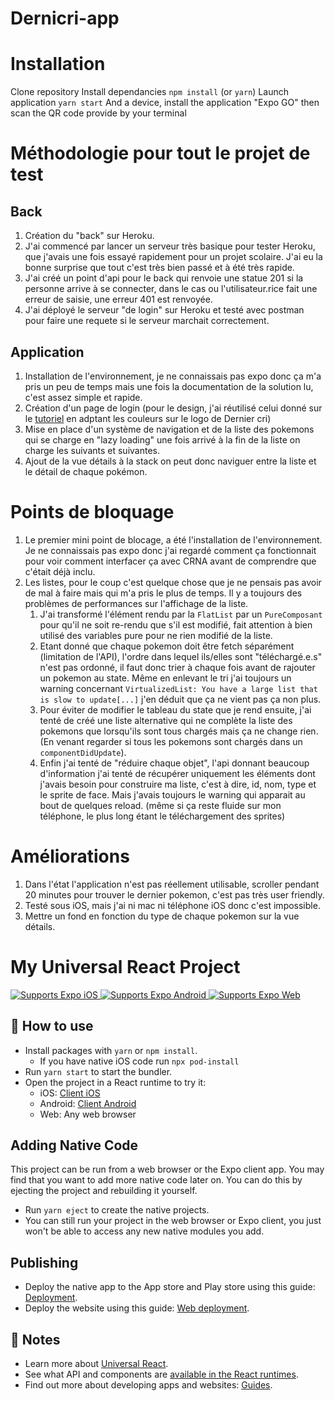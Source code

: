 # Dernicri-app

# Installation

Clone repository
Install dependancies `npm install` (or `yarn`)
Launch application `yarn start`
And a device, install the application "Expo GO" then scan the QR code provide by your terminal

# Méthodologie pour tout le projet de test

## Back

1. Création du "back" sur Heroku.
2. J'ai commencé par lancer un serveur très basique pour tester Heroku, que j'avais une fois essayé rapidement pour un projet scolaire. J'ai eu la bonne surprise que tout c'est très bien passé et à été très rapide.
3. J'ai créé un point d'api pour le back qui renvoie une statue 201 si la personne arrive à se connecter, dans le cas ou l'utilisateur.rice fait une erreur de saisie, une erreur 401 est renvoyée.
4. J'ai déployé le serveur "de login" sur Heroku et testé avec postman pour faire une requete si le serveur marchait correctement.

## Application

1. Installation de l'environnement, je ne connaissais pas expo donc ça m'a pris un peu de temps mais une fois la documentation de la solution lu, c'est assez simple et rapide.
2. Création d'un page de login (pour le design, j'ai réutilisé celui donné sur le [tutoriel](https://code.tutsplus.com/tutorials/common-react-native-app-layouts-login-page--cms-27639) en adptant les couleurs sur le logo de Dernier cri)
3. Mise en place d'un système de navigation et de la liste des pokemons qui se charge en "lazy loading" une fois arrivé à la fin de la liste on charge les suivants et suivantes.
4. Ajout de la vue détails à la stack on peut donc naviguer entre la liste et le détail de chaque pokémon.

# Points de bloquage

1. Le premier mini point de blocage, a été l'installation de l'environnement. Je ne connaissais pas expo donc j'ai regardé comment ça fonctionnait pour voir comment interfacer ça avec CRNA avant de comprendre que c'était déjà inclu.
2. Les listes, pour le coup c'est quelque chose que je ne pensais pas avoir de mal à faire mais qui m'a pris le plus de temps. Il y a toujours des problèmes de performances sur l'affichage de la liste. 
   1. J'ai transformé l'élément rendu par la `FlatList` par un `PureComposant` pour qu'il ne soit re-rendu que s'il est modifié, fait attention à bien utilisé des variables pure pour ne rien modifié de la liste.
   2. Etant donné que chaque pokemon doit être fetch séparément (limitation de l'API), l'ordre dans lequel ils/elles sont "téléchargé.e.s" n'est pas ordonné, il faut donc trier à chaque fois avant de rajouter un pokemon au state. Même en enlevant le tri j'ai toujours un warning concernant `VirtualizedList: You have a large list that is slow to update[...]` j'en déduit que ça ne vient pas ça non plus.
   3. Pour éviter de modifier le tableau du state que je rend ensuite, j'ai tenté de créé une liste alternative qui ne complète la liste des pokemons que lorsqu'ils sont tous chargés mais ça ne change rien. (En venant regarder si tous les pokemons sont chargés dans un `componentDidUpdate`).
   4. Enfin j'ai tenté de "réduire chaque objet", l'api donnant beaucoup d'information j'ai tenté de récupérer uniquement les éléments dont j'avais besoin pour construire ma liste, c'est à dire, id, nom, type et le sprite de face. Mais j'avais toujours le warning qui apparait au bout de quelques reload. (même si ça reste fluide sur mon téléphone, le plus long étant le téléchargement des sprites)

# Améliorations

1. Dans l'état l'application n'est pas réellement utilisable, scroller pendant 20 minutes pour trouver le dernier pokemon, c'est pas très user friendly.
2. Testé sous iOS, mais j'ai ni mac ni téléphone iOS donc c'est impossible.
3. Mettre un fond en fonction du type de chaque pokemon sur la vue détails.

# My Universal React Project

<p>
  <!-- iOS -->
  <a href="https://itunes.apple.com/app/apple-store/id982107779">
    <img alt="Supports Expo iOS" longdesc="Supports Expo iOS" src="https://img.shields.io/badge/iOS-4630EB.svg?style=flat-square&logo=APPLE&labelColor=999999&logoColor=fff" />
  </a>
  <!-- Android -->
  <a href="https://play.google.com/store/apps/details?id=host.exp.exponent&referrer=blankexample">
    <img alt="Supports Expo Android" longdesc="Supports Expo Android" src="https://img.shields.io/badge/Android-4630EB.svg?style=flat-square&logo=ANDROID&labelColor=A4C639&logoColor=fff" />
  </a>
  <!-- Web -->
  <a href="https://docs.expo.io/workflow/web/">
    <img alt="Supports Expo Web" longdesc="Supports Expo Web" src="https://img.shields.io/badge/web-4630EB.svg?style=flat-square&logo=GOOGLE-CHROME&labelColor=4285F4&logoColor=fff" />
  </a>
</p>

## 🚀 How to use

- Install packages with `yarn` or `npm install`.
  - If you have native iOS code run `npx pod-install`
- Run `yarn start` to start the bundler.
- Open the project in a React runtime to try it:
  - iOS: [Client iOS](https://itunes.apple.com/app/apple-store/id982107779)
  - Android: [Client Android](https://play.google.com/store/apps/details?id=host.exp.exponent&referrer=blankexample)
  - Web: Any web browser

## Adding Native Code

This project can be run from a web browser or the Expo client app. You may find that you want to add more native code later on. You can do this by ejecting the project and rebuilding it yourself.

- Run `yarn eject` to create the native projects.
- You can still run your project in the web browser or Expo client, you just won't be able to access any new native modules you add.

## Publishing

- Deploy the native app to the App store and Play store using this guide: [Deployment](https://docs.expo.io/distribution/app-stores/).
- Deploy the website using this guide: [Web deployment](https://docs.expo.io/distribution/publishing-websites/).

## 📝 Notes

- Learn more about [Universal React](https://docs.expo.io/).
- See what API and components are [available in the React runtimes](https://docs.expo.io/versions/latest/).
- Find out more about developing apps and websites: [Guides](https://docs.expo.io/guides/).
